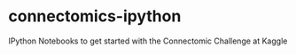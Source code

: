 connectomics-ipython
====================

IPython Notebooks to get started with the Connectomic Challenge at Kaggle
